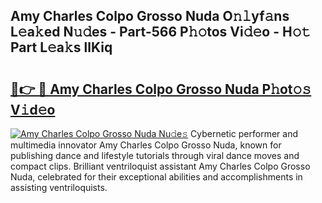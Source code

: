 ## Amy Charles Colpo Grosso Nuda O𝚗𝚕yf𝚊ns L𝚎a𝚔ed N𝚞𝚍es - Part-566 P𝚑𝚘tos Vi𝚍𝚎o - H𝚘𝚝 Part L𝚎a𝚔s llKiq

# <h2><a href="http://kf4311.oniu.top/?m=Amy+Charles+Colpo+Grosso+Nuda">🔗👉 🔴 Amy Charles Colpo Grosso Nuda P𝚑ot𝚘𝚜 V𝚒d𝚎o</a></h2>

[![Amy Charles Colpo Grosso Nuda Nu𝚍e𝚜](https://i.imgur.com/0qMVB7G.gif)](http://kf4311.oniu.top/?m=Amy+Charles+Colpo+Grosso+Nuda)
Cybernetic performer and multimedia innovator Amy Charles Colpo Grosso Nuda, known for publishing dance and lifestyle tutorials through viral dance moves and compact clips. Brilliant ventriloquist assistant Amy Charles Colpo Grosso Nuda, celebrated for their exceptional abilities and accomplishments in assisting ventriloquists.  

